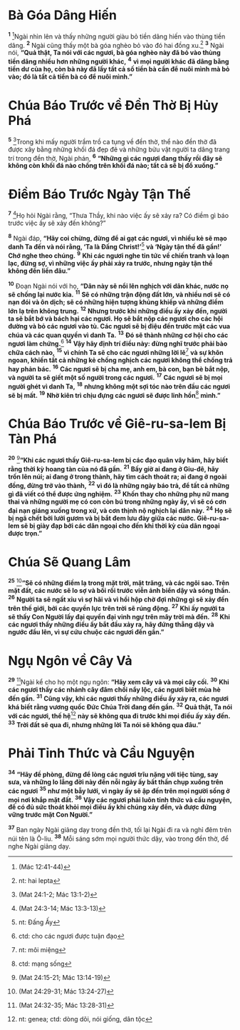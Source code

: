 # Bà Góa Dâng Hiến
<sup><b>1</b></sup> [^1@-5a9122f6-550c-4121-8882-8b1e712f8641]Ngài nhìn lên và thấy những người giàu bỏ tiền dâng hiến vào thùng tiền dâng. <sup><b>2</b></sup> Ngài cũng thấy một bà góa nghèo bỏ vào đó hai đồng xu.[^1-5a9122f6-550c-4121-8882-8b1e712f8641] <sup><b>3</b></sup> Ngài nói, **“Quả thật, Ta nói với các ngươi, bà góa nghèo này đã bỏ vào thùng tiền dâng nhiều hơn những người khác,** <sup><b>4</b></sup> **vì mọi người khác đã dâng bằng tiền dư của họ, còn bà này đã lấy tất cả số tiền bà cần để nuôi mình mà bỏ vào; đó là tất cả tiền bà có để nuôi mình.”**

# Chúa Báo Trước về Đền Thờ Bị Hủy Phá
<sup><b>5</b></sup> [^2@-5a9122f6-550c-4121-8882-8b1e712f8641]Trong khi mấy người trầm trồ ca tụng về đền thờ, thể nào đền thờ đã được xây bằng những khối đá đẹp đẽ và những bửu vật người ta dâng trang trí trong đền thờ, Ngài phán, <sup><b>6</b></sup> **“Những gì các ngươi đang thấy rồi đây sẽ không còn khối đá nào chồng trên khối đá nào; tất cả sẽ bị đổ xuống.”**

# Điềm Báo Trước Ngày Tận Thế
<sup><b>7</b></sup> [^3@-5a9122f6-550c-4121-8882-8b1e712f8641]Họ hỏi Ngài rằng, “Thưa Thầy, khi nào việc ấy sẽ xảy ra? Có điềm gì báo trước việc ấy sẽ xảy đến không?”

<sup><b>8</b></sup> Ngài đáp, **“Hãy coi chừng, đừng để ai gạt các ngươi, vì nhiều kẻ sẽ mạo danh Ta đến và nói rằng, ‘Ta là Đấng Christ!’**[^2-5a9122f6-550c-4121-8882-8b1e712f8641] **và ‘Ngày tận thế đã gần!’ Chớ nghe theo chúng.** <sup><b>9</b></sup> **Khi các ngươi nghe tin tức về chiến tranh và loạn lạc, đừng sợ, vì những việc ấy phải xảy ra trước, nhưng ngày tận thế không đến liền đâu.”**

<sup><b>10</b></sup> Đoạn Ngài nói với họ, **“Dân này sẽ nổi lên nghịch với dân khác, nước nọ sẽ chống lại nước kia.** <sup><b>11</b></sup> **Sẽ có những trận động đất lớn, và nhiều nơi sẽ có nạn đói và ôn dịch; sẽ có những hiện tượng khủng khiếp và những điềm lớn lạ trên không trung.** <sup><b>12</b></sup> **Nhưng trước khi những điều ấy xảy đến, người ta sẽ bắt bớ và bách hại các ngươi. Họ sẽ bắt nộp các ngươi cho các hội đường và bỏ các ngươi vào tù. Các ngươi sẽ bị điệu đến trước mặt các vua chúa và các quan quyền vì danh Ta.** <sup><b>13</b></sup> **Đó sẽ thành những cơ hội cho các ngươi làm chứng.**[^3-5a9122f6-550c-4121-8882-8b1e712f8641] <sup><b>14</b></sup> **Vậy hãy định trí điều này: đừng nghĩ trước phải bào chữa cách nào,** <sup><b>15</b></sup> **vì chính Ta sẽ cho các ngươi những lời lẽ**[^4-5a9122f6-550c-4121-8882-8b1e712f8641] **và sự khôn ngoan, khiến tất cả những kẻ chống nghịch các ngươi không thể chống trả hay phản bác.** <sup><b>16</b></sup> **Các ngươi sẽ bị cha mẹ, anh em, bà con, bạn bè bắt nộp, và người ta sẽ giết một số người trong các ngươi.** <sup><b>17</b></sup> **Các ngươi sẽ bị mọi người ghét vì danh Ta,** <sup><b>18</b></sup> **nhưng không một sợi tóc nào trên đầu các ngươi sẽ bị mất.** <sup><b>19</b></sup> **Nhờ kiên trì chịu đựng các ngươi sẽ được linh hồn**[^5-5a9122f6-550c-4121-8882-8b1e712f8641] **mình.”**

# Chúa Báo Trước về Giê-ru-sa-lem Bị Tàn Phá
<sup><b>20</b></sup> [^4@-5a9122f6-550c-4121-8882-8b1e712f8641]**“Khi các ngươi thấy Giê-ru-sa-lem bị các đạo quân vây hãm, hãy biết rằng thời kỳ hoang tàn của nó đã gần.** <sup><b>21</b></sup> **Bấy giờ ai đang ở Giu-đê, hãy trốn lên núi; ai đang ở trong thành, hãy tìm cách thoát ra; ai đang ở ngoài đồng, đừng trở vào thành,** <sup><b>22</b></sup> **vì đó là những ngày báo trả, để tất cả những gì đã viết có thể được ứng nghiệm.** <sup><b>23</b></sup> **Khốn thay cho những phụ nữ mang thai và những người mẹ có con còn bú trong những ngày ấy, vì sẽ có cơn đại nạn giáng xuống trong xứ, và cơn thịnh nộ nghịch lại dân này.** <sup><b>24</b></sup> **Họ sẽ bị ngã chết bởi lưỡi gươm và bị bắt đem lưu đày giữa các nước. Giê-ru-sa-lem sẽ bị giày đạp bởi các dân ngoại cho đến khi thời kỳ của dân ngoại được trọn.”**

# Chúa Sẽ Quang Lâm
<sup><b>25</b></sup> [^5@-5a9122f6-550c-4121-8882-8b1e712f8641]**“Sẽ có những điềm lạ trong mặt trời, mặt trăng, và các ngôi sao. Trên mặt đất, các nước sẽ lo sợ và bối rối trước viễn ảnh biển dậy và sóng thần.** <sup><b>26</b></sup> **Người ta sẽ ngất xỉu vì sợ hãi và vì hồi hộp chờ đợi những gì sẽ xảy đến trên thế giới, bởi các quyền lực trên trời sẽ rúng động.** <sup><b>27</b></sup> **Khi ấy người ta sẽ thấy Con Người lấy đại quyền đại vinh ngự trên mây trời mà đến.** <sup><b>28</b></sup> **Khi các ngươi thấy những điều ấy bắt đầu xảy ra, hãy đứng thẳng dậy và ngước đầu lên, vì sự cứu chuộc các ngươi đến gần.”**

# Ngụ Ngôn về Cây Vả
<sup><b>29</b></sup> [^6@-5a9122f6-550c-4121-8882-8b1e712f8641]Ngài kể cho họ một ngụ ngôn: **“Hãy xem cây vả và mọi cây cối.** <sup><b>30</b></sup> **Khi các ngươi thấy các nhánh cây đâm chồi nẩy lộc, các ngươi biết mùa hè đến gần.** <sup><b>31</b></sup> **Cũng vậy, khi các ngươi thấy những điều ấy xảy ra, các ngươi khá biết rằng vương quốc Đức Chúa Trời đang đến gần.** <sup><b>32</b></sup> **Quả thật, Ta nói với các ngươi, thế hệ**[^6-5a9122f6-550c-4121-8882-8b1e712f8641] **này sẽ không qua đi trước khi mọi điều ấy xảy đến.** <sup><b>33</b></sup> **Trời đất sẽ qua đi, nhưng những lời Ta nói sẽ không qua đâu.”**

# Phải Tỉnh Thức và Cầu Nguyện
<sup><b>34</b></sup> **“Hãy đề phòng, đừng để lòng các ngươi trĩu nặng với tiệc tùng, say sưa, và những lo lắng đời này đến nỗi ngày ấy bất thần chụp xuống trên các ngươi** <sup><b>35</b></sup> **như một bẫy lưới, vì ngày ấy sẽ ập đến trên mọi người sống ở mọi nơi khắp mặt đất.** <sup><b>36</b></sup> **Vậy các ngươi phải luôn tỉnh thức và cầu nguyện, để có đủ sức thoát khỏi mọi điều ấy khi chúng xảy đến, và được đứng vững trước mặt Con Người.”**

<sup><b>37</b></sup> Ban ngày Ngài giảng dạy trong đền thờ, tối lại Ngài đi ra và nghỉ đêm trên núi tên là Ô-liu. <sup><b>38</b></sup> Mỗi sáng sớm mọi người thức dậy, vào trong đền thờ, để nghe Ngài giảng dạy.

[^1-5a9122f6-550c-4121-8882-8b1e712f8641]: nt: hai lepta
[^2-5a9122f6-550c-4121-8882-8b1e712f8641]: nt: Đấng Ấy
[^3-5a9122f6-550c-4121-8882-8b1e712f8641]: ctd: cho các ngươi được tuận đạo
[^4-5a9122f6-550c-4121-8882-8b1e712f8641]: nt: môi miệng
[^5-5a9122f6-550c-4121-8882-8b1e712f8641]: ctd: mạng sống
[^6-5a9122f6-550c-4121-8882-8b1e712f8641]: nt: genea; ctd: dòng dõi, nói giống, dân tộc
[^1@-5a9122f6-550c-4121-8882-8b1e712f8641]: (Mác 12:41-44)
[^2@-5a9122f6-550c-4121-8882-8b1e712f8641]: (Mat 24:1-2; Mác 13:1-2)
[^3@-5a9122f6-550c-4121-8882-8b1e712f8641]: (Mat 24:3-14; Mác 13:3-13)
[^4@-5a9122f6-550c-4121-8882-8b1e712f8641]: (Mat 24:15-21; Mác 13:14-19)
[^5@-5a9122f6-550c-4121-8882-8b1e712f8641]: (Mat 24:29-31; Mác 13:24-27)
[^6@-5a9122f6-550c-4121-8882-8b1e712f8641]: (Mat 24:32-35; Mác 13:28-31)
